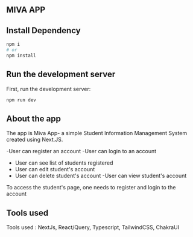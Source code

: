 
## MIVA APP


## Install Dependency 
```bash
npm i 
# or
npm install
```

## Run the development server
First, run the development server:

```bash
npm run dev

```

## About the app

The app is Miva App- a simple Student Information Management System created using Next.JS.

-User can register an account
-User can login to an account
- User can see list of students registered
- User can edit student's account
- User can delete student's account
-User can view student's account


To access the student's page, one needs to register and login to the account

## Tools used
Tools used : NextJs, React/Query, Typescript, TailwindCSS, ChakraUI 


